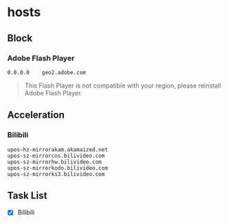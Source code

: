 # hosts
## Block
### Adobe Flash Player
`0.0.0.0    geo2.adobe.com`
>This Flash Player is not compatible with your region, please reinstall Adobe Flash Player.
## Acceleration
### Bilibili
```
upos-hz-mirrorakam.akamaized.net
upos-sz-mirrorcos.bilivideo.com
upos-sz-mirrorhw.bilivideo.com
upos-sz-mirrorkodo.bilivideo.com
upos-sz-mirrorks3.bilivideo.com
```
## Task List
- [x] Bilibili
